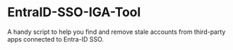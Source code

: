 # EntraID-SSO-IGA-Tool
A handy script to help you find and remove stale accounts from third-party apps connected to Entra-ID SSO.
